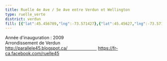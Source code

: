 ```yaml
---
title: Ruelle 4e Ave / 5e Ave entre Verdun et Wellington
type: ruelle_verte
district: verdun
fill: [{"lat":45.456789,"lng":-73.571427},{"lat":45.45627,"lng":-73.571481},{"lat":45.456548,"lng":-73.571448},{"lat":45.456383,"lng":-73.568101},{"lat":45.456594,"lng":-73.568079},{"lat":45.456187,"lng":-73.568101}]
---
```


Année d'inauguration : 2009<br>Arrondissement de Verdun<br>http://parallele45.blogspot.ca/                         https://fr-ca.facebook.com/ruelle45